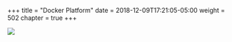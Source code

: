+++
title = "Docker Platform"
date = 2018-12-09T17:21:05-05:00
weight = 502
chapter = true
+++

![](/intro-k8/images/docker/platform.png) 






